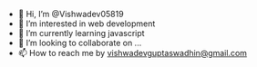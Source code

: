 - 👋 Hi, I’m @Vishwadev05819
- 👀 I’m interested in web development
- 🌱 I’m currently learning javascript
- 💞️ I’m looking to collaborate on ...
- 📫 How to reach me by vishwadevguptaswadhin@gmail.com

<!---
Vishwadev05819/Vishwadev05819 is a ✨ special ✨ repository because its `README.md` (this file) appears on your GitHub profile.
You can click the Preview link to take a look at your changes.
--->
